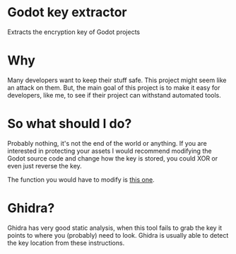 # Godot key extractor
Extracts the encryption key of Godot projects

# Why
Many developers want to keep their stuff safe. This project might seem like an attack on them. But, the main goal of this project is to make it easy for developers, like me, to see if their project can withstand automated tools.

# So what should I do?
Probably nothing, it's not the end of the world or anything. If you are interested in protecting your assets I would recommend modifying the Godot source code and change how the key is stored, you could XOR or even just reverse the key.

The function you would have to modify is [this one](https://github.com/godotengine/godot/blob/master/core/io/file_access_encrypted.cpp#L39).

# Ghidra?
Ghidra has very good static analysis, when this tool fails to grab the key it points to where you (probably) need to look. Ghidra is usually able to detect the key location from these instructions.  
